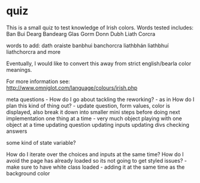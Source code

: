 # quiz

This is a small quiz to test knowledge of Irish colors. Words tested includes:
Ban
Bui
Dearg
Bandearg
Glas
Gorm
Donn
Dubh
Liath
Corcra

words to add:
dath
oraiste
banbhui
banchorcra
liathbhán
liathbhuí 
liathchorcra
and more

Eventually, I would like to convert this away from strict english/bearla color meanings.

For more information see: http://www.omniglot.com/language/colours/irish.php

meta questions -
How do I go about tackling the reworking? - as in How do I plan this kind of thing out? - update question, form values, color is displayed, also
break it down into smaller mini steps before doing next implementation
one thing at a time - very much object 
playing with one object at a time
updating question
updating inputs
updating divs
checking answers

some kind of state variable?

How do I iterate over the choices and inputs at the same time?
How do I avoid the page has already loaded so its not going to get styled issues? - make sure to have white class loaded - adding it at the same time as the background color

